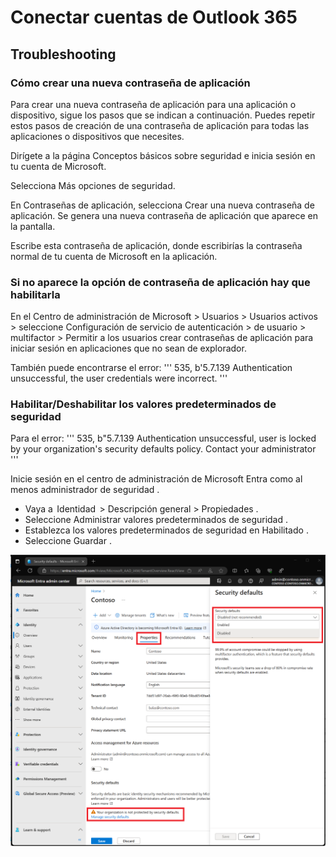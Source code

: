 # Conectar cuentas de Outlook 365

## Troubleshooting

### Cómo crear una nueva contraseña de aplicación

Para crear una nueva contraseña de aplicación para una aplicación o dispositivo, sigue los pasos que se indican a continuación. Puedes repetir estos pasos de creación de una contraseña de aplicación para todas las aplicaciones o dispositivos que necesites.

Dirígete a la página Conceptos básicos sobre seguridad e inicia sesión en tu cuenta de Microsoft.

Selecciona Más opciones de seguridad.

En Contraseñas de aplicación, selecciona Crear una nueva contraseña de aplicación. Se genera una nueva contraseña de aplicación que aparece en la pantalla.

Escribe esta contraseña de aplicación, donde escribirías la contraseña normal de tu cuenta de Microsoft en la aplicación.

### Si no aparece la opción de contraseña de aplicación hay que habilitarla

En el Centro de administración de Microsoft > Usuarios > Usuarios activos > seleccione Configuración de servicio de autenticación > de usuario > multifactor > Permitir a los usuarios crear contraseñas de aplicación para iniciar sesión en aplicaciones que no sean de explorador.

También puede encontrarse el error:
'''
535, b'5.7.139 Authentication unsuccessful, the user credentials were incorrect.
'''

### Habilitar/Deshabilitar los valores predeterminados de seguridad

Para el error:
'''
535, b"5.7.139 Authentication unsuccessful, user is locked by your organization's security defaults policy. Contact your administrator
'''

Inicie sesión en el centro de administración de Microsoft Entra como al menos administrador de seguridad .

- Vaya a  Identidad  > Descripción general > Propiedades .
- Seleccione Administrar valores predeterminados de seguridad .
- Establezca los valores predeterminados de seguridad en Habilitado .
- Seleccione Guardar .

![Captura de pantalla del centro de administración de Microsoft Entra con la opción para habilitar los valores predeterminados de seguridad](image.png)
